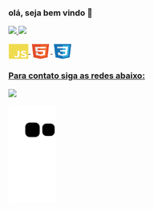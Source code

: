 ### olá, seja bem vindo 👋

 <div>
   <a href="https://github.com/Vandin-alvsr">
   <img height="180em" src="https://github-readme-stats.vercel.app/api?username=Vandin-alvsr&show_icons=true&theme=tokyonight&include_all_commits=true&count_private=true"/>
   <img height="180em" src="https://github-readme-stats.vercel.app/api/top-langs/?username=Vandin-alvsr&layout=compact&langs_count=6&theme=tokyonight"/>

</div>
<div style="display: inline_block"><br>
  <img align="center" alt="Js" height="30" width="40" src="https://raw.githubusercontent.com/devicons/devicon/master/icons/javascript/javascript-plain.svg">
  <img align="center" alt="HTML" height="30" width="40" src="https://raw.githubusercontent.com/devicons/devicon/master/icons/html5/html5-original.svg">
  <img align="center" alt="CSS" height="30" width="40" src="https://raw.githubusercontent.com/devicons/devicon/master/icons/css3/css3-original.svg">
</div>
 

 
  ### Para contato siga as redes abaixo:
 
<div> 
 
  <a href="https://www.instagram.com/vandin.alvsr7/" target="_blank"><img src="https://img.shields.io/badge/-Instagram-%23E4405F?style=for-the-badge&logo=instagram&logoColor=white"  target="_blank"></a> 
 
  ![Snake animation](https://github.com/Vandin-alvsr/Vandin-alvsr/blob/output/github-contribution-grid-snake.svg)

</div>
